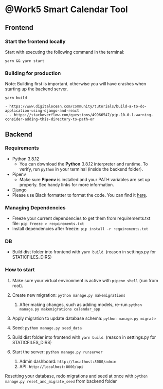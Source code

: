 # @Work5 Smart Calendar Tool

## Frontend

### Start the frontend locally

Start with executing the following command in the terminal:

```
yarn && yarn start
```

### Building for production

Note: Building first is important, otherwise you will have crashes when starting up the backend server.

```
yarn build

- https://www.digitalocean.com/community/tutorials/build-a-to-do-application-using-django-and-react
- - https://stackoverflow.com/questions/49966547/pip-10-0-1-warning-consider-adding-this-directory-to-path-or

```

## Backend

### Requirements

- Python 3.8.12
  - You can download the **Python** 3.8.12 interpreter and runtime. To verify, run `python` in your terminal (inside the backend folder).
- Pipenv
  - Make sure **Pipenv** is installed and your PATH variables are set up properly. See handy links for more information.
- Django
- Please use Black formatter to format the code. You can find it [here](https://code.visualstudio.com/docs/python/formatting).

### Managing Dependencies

- Freeze your current dependencies to get them from requirements.txt file: `pip freeze > requirements.txt`
- Install dependencies after freeze: `pip install -r requirements.txt`

### DB

- Build dist folder into frontend with `yarn build`. (reason in settings.py for STATICFILES_DIRS)

### How to start

1. Make sure your virtual environment is active with `pipenv shell` (run from root).
2. Create new migration: `python manage.py makemigrations`
   1. After making changes, such as adding models, re-run `python manage.py makemigrations calendar_app`
3. Apply migration to update database schema: `python manage.py migrate`
4. Seed: `python manage.py seed_data`
5. Build dist folder into frontend with `yarn build`. (reason in settings.py for STATICFILES_DIRS)

6. Start the server: `python manage.py runserver`
   1. Admin dashboard: `http://localhost:8000/admin`
   2. API: `http://localhost:8000/api`

Resetting your database, redo migrations and seed at once with `python manage.py reset_and_migrate_seed` from backend folder
